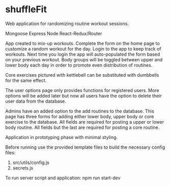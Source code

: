 # shuffleFit
Web application for randomizing routine workout sessions.

Mongoose Express Node React-Redux/Router

App created to mix-up workouts. Complete the form
on the home page to customize a random workout for
the day. Login to the app to keep track of workouts. 
Next time you login the app will auto-populated 
the form based on your previous workout. Body groups 
will be toggled between upper and lower body each 
day in order to promote even distribution of 
routines.

Core exercises pictured with kettlebell can be
substituted with dumbbells for the same effect.

The user options page only provides functions for 
registered users. More options will be added later
but now all users have the option to delete their
user data from the database.

Admins have an added option to the add routines to 
the database. This page has three forms for adding 
either lower body, upper body or core exercise to 
the database. All fields are required for posting 
a upper or lower body routine. All fields but the 
last are required for posting a core routine.

Application in prototyping phase with minimal styling.

Before running use the provided template files to build the necessary config files:
1. src/utils/config.js
2. secrets.js

To run server script and application:
npm run start-dev
